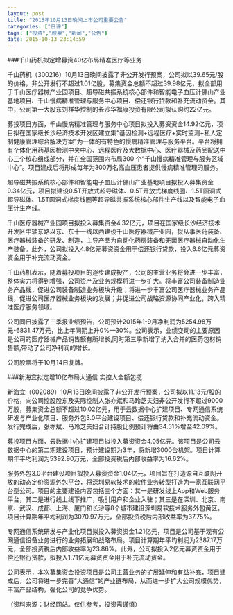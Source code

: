 ```yaml
---
layout: post
title: "2015年10月13日晚间上市公司重要公告"
categories: ["日评"]
tags: ["投资","股票","新闻","公告"]
date: 2015-10-13 23:14:59
---
```

###千山药机拟定增募资40亿布局精准医疗等业务

千山药机（300216）10月13日晚间披露了非公开发行预案，公司拟以39.65元/股的价格，非公开发行不超过1.01亿股，募集资金总额不超过39.98亿元，拟全部用于千山医疗器械产业园项目、超导磁共振系统核心部件和智能电子血压计佛山产业基地项目、千山慢病精准管理与服务中心项目、偿还银行贷款和补充流动资金。其中，公司第一大股东刘祥华控制的长沙华福康投资有限公司拟认购约22亿元。

募投项目方面，千山慢病精准管理与服务中心项目拟投入募资资金14.92亿元，项目拟在国家级长沙经济技术开发区建立集“基因检测+远程医疗+实时监测+私人定制健康管理综合解决方案”为一体的有特色的慢病精准管理与服务平台。平台将拥有个体化用药基因检测中央中心、远程医疗及大数据中心、医疗器械及药品配送中心三个核心组成部分，并在全国范围内布局300 个“千山慢病精准管理与服务区域中心”。项目建成后将形成每年为300万名高血压患者提供慢病精准管理的服务。

超导磁共振系统核心部件和智能电子血压计佛山产业基地项目拟投入募集资金9.34亿元，项目拟建设0.5T开放式超导磁体、0.5T开放式梯度线圈、1.5T圆洞式超导磁体、1.5T圆洞式梯度线圈等超导磁共振系统核心部件生产线以及智能电子血压计生产线。

千山医疗器械产业园项目拟投入募集资金4.32亿元，项目在国家级长沙经济技术开发区中轴东路以东、东十一线以西建设千山医疗器械产业园，拟从事医药装备、医疗器械装备的研发、制造，主导产品为自动化药房装备和无菌医疗器械自动化生产装备。此外，公司拟投入4.8亿元募资资金用于偿还银行贷款，投入6.6亿元募资资金用于补充流动资金。

千山药机表示，随着募投项目的逐步建成投产，公司的主营业务将会进一步丰富，整体实力将得到增强，公司资产及业务规模将进一步扩大。将丰富公司装备制造业务产品线，促进公司装备制造业务板块升级；将进一步丰富公司医疗器械业务产品线，促进公司医疗器械业务板块的发展；并促进公司战略资源协同产业化，跨入精准医疗服务领域。

公司同日披露了三季报业绩预告，公司预计2015年1-9月净利润为5254.98万元-6831.47万元，比上年同期上升0%—30%。公司表示，业绩变动的主要原因是公司的医疗器械产品销售额有所增长,同时第三季新增了纳入合并的医药包材销售额,带动了公司净利润的增长。

公司股票将于10月14日复牌。

###新海宜拟定增10亿布局大通信 实控人全额包揽

新海宜（002089）10月13日晚间披露了非公开发行预案，公司拟以11.13元/股的价格，向公司控股股东及实际控制人张亦斌和马玲芝夫妇非公开发行不超过9000万股，募集资金总额不超过10.02亿元，用于云数据中心扩建项目、专网通信系统研发与产业化项目、服务外包3.0平台建设项目、偿还银行贷款和补充流动资金。发行完成后，张亦斌、马玲芝夫妇合计持股比例预计将由34.51%增至42.09%。

募投项目方面，云数据中心扩建项目拟投入募资资金4.05亿元。该项目是公司云数据中心的第二期建设项目，预计建设期为3年，将新增3000台机架。项目计算期年平均利润为5392.90万元，全部投资税后内部收益率为16.62%。

服务外包3.0平台建设项目拟投入募资资金1.04亿元，项目旨在打造源自互联网开放的动态定价资源外包平台，将深圳易软技术的软件业务转型打造为一家互联网平台型公司。项目的主要建设内容包括三个方面：其一是研发线上App和Web服务平台，其二是进行线上线下推广，吸引用户和企业入驻；其三是在深圳、北京、南京、武汉、成都、上海、厦门和长沙等8个城市建设深圳易软技术服务外包黄区。项目计算期年平均利润为3070.97万元，全部投资税后内部收益率为37.75%。

专网通信系统研发与产业化项目拟投入募资资金1.21亿元，项目是公司基于现有公网通信设备业务进行的业务拓展和战略布局。项目计算期年平均利润为2387.17万元，全部投资税后内部收益率为23.86%。此外，公司拟投入2亿元募资资金用于偿还银行贷款，拟投入1.71亿元募资资金用于补充流动资金。

公司表示，本次募集资金投资项目是公司主营业务的扩展延伸和有益补充，项目建成后，公司将进一步完善“大通信”的产业链布局，从而进一步扩大公司规模优势，丰富产品结构，强化公司的竞争优势。

（资料来源：财经网站。仅供参考，投资需谨慎）
